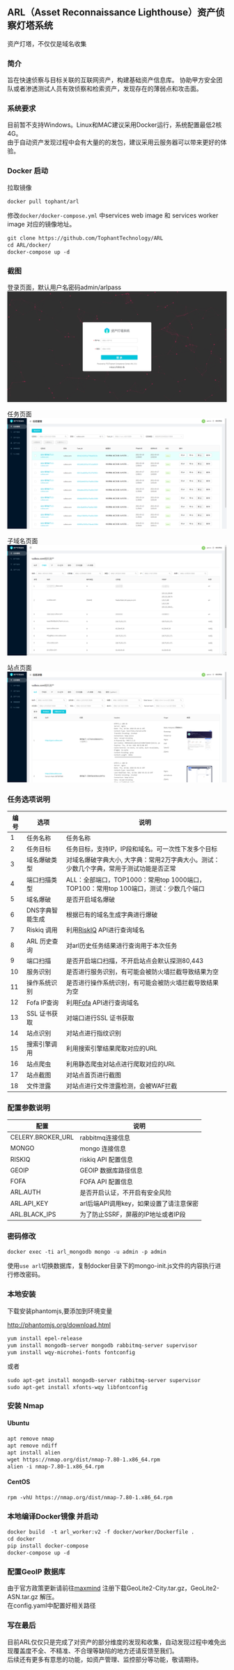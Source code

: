 ## ARL（Asset Reconnaissance Lighthouse）资产侦察灯塔系统

资产灯塔，不仅仅是域名收集

### 简介

旨在快速侦察与目标关联的互联网资产，构建基础资产信息库。
协助甲方安全团队或者渗透测试人员有效侦察和检索资产，发现存在的薄弱点和攻击面。

### 系统要求

目前暂不支持Windows。Linux和MAC建议采用Docker运行，系统配置最低2核4G。  
由于自动资产发现过程中会有大量的的发包，建议采用云服务器可以带来更好的体验。  

### Docker 启动
拉取镜像

```
docker pull tophant/arl
```

修改`docker/docker-compose.yml` 中services web image 和 services worker image 对应的镜像地址。


```
git clone https://github.com/TophantTechnology/ARL
cd ARL/docker/
docker-compose up -d 
```

### 截图
登录页面，默认用户名密码admin/arlpass  
![登录页面](./image/login.png)

任务页面
![任务页面](./image/task.png)

子域名页面
![子域名页面](./image/domain.png)

站点页面
![站点页面](./image/site.png)



### 任务选项说明
| 编号 |      选项      |                                       说明                                        |
| --- | -------------- | -------------------------------------------------------------------------------- |
| 1    | 任务名称        | 任务名称                                                                          |
| 2    | 任务目标        | 任务目标，支持IP，IP段和域名。可一次性下发多个目标                                      |
| 3    | 域名爆破类型    | 对域名爆破字典大小, 大字典：常用2万字典大小。测试：少数几个字典，常用于测试功能是否正常        |
| 4    | 端口扫描类型    | ALL：全部端口，TOP1000：常用top 1000端口，TOP100：常用top 100端口，测试：少数几个端口 |
| 5    | 域名爆破        | 是否开启域名爆破                                                                   |
| 6    | DNS字典智能生成 | 根据已有的域名生成字典进行爆破                                                      |
| 7    | Riskiq 调用    | 利用[RiskIQ](https://community.riskiq.com/)  API进行查询域名                       |
| 8    | ARL 历史查询    | 对arl历史任务结果进行查询用于本次任务                                                |
| 9    | 端口扫描        | 是否开启端口扫描，不开启站点会默认探测80,443                                         |
| 10   | 服务识别        | 是否进行服务识别，有可能会被防火墙拦截导致结果为空                                     |
| 11   | 操作系统识别    | 是否进行操作系统识别，有可能会被防火墙拦截导致结果为空                                 |
| 12   | Fofa IP查询    | 利用[Fofa](https://fofa.so/)  API进行查询域名                                      |
| 13   | SSL 证书获取    | 对端口进行SSL 证书获取                                                             |
| 14   | 站点识别        | 对站点进行指纹识别                                                                 |
| 15   | 搜索引擎调用    | 利用搜索引擎结果爬取对应的URL                                                       |
| 16   | 站点爬虫        | 利用静态爬虫对站点进行爬取对应的URL                                                  |
| 17   | 站点截图        | 对站点首页进行截图                                                                 |
| 18   | 文件泄露        | 对站点进行文件泄露检测，会被WAF拦截                                                  |


### 配置参数说明

|       配置        |                 说明                 |
| ----------------- | ------------------------------------ |
| CELERY.BROKER_URL | rabbitmq连接信息                      |
| MONGO             | mongo 连接信息                        |
| RISKIQ            | riskiq API 配置信息                   |
| GEOIP             | GEOIP 数据库路径信息                  |
| FOFA              | FOFA API 配置信息                     |
| ARL.AUTH          | 是否开启认证，不开启有安全风险          |
| ARL.API_KEY       | arl后端API调用key，如果设置了请注意保密 |
| ARL.BLACK_IPS     | 为了防止SSRF，屏蔽的IP地址或者IP段      |



### 密码修改

```
docker exec -ti arl_mongodb mongo -u admin -p admin
```
使用`use arl`切换数据库，复制docker目录下的mongo-init.js文件的内容执行进行修改密码。


### 本地安装

下载安装phantomjs,要添加到环境变量

http://phantomjs.org/download.html

```
yum install epel-release
yum install mongodb-server mongodb rabbitmq-server supervisor
yum install wqy-microhei-fonts fontconfig
```

或者
```
sudo apt-get install mongodb-server rabbitmq-server supervisor
sudo apt-get install xfonts-wqy libfontconfig
```


### 安装 Nmap

#### Ubuntu
```
apt remove nmap
apt remove ndiff
apt install alien
wget https://nmap.org/dist/nmap-7.80-1.x86_64.rpm
alien -i nmap-7.80-1.x86_64.rpm
```

#### CentOS
```
rpm -vhU https://nmap.org/dist/nmap-7.80-1.x86_64.rpm
```



### 本地编译Docker镜像 并启动

```
docker build  -t arl_worker:v2 -f docker/worker/Dockerfile .
cd docker
pip install docker-compose
docker-compose up -d
```

### 配置GeoIP 数据库

由于官方政策更新请前往[maxmind](https://dev.maxmind.com/geoip/geoip2/geolite2/) 注册下载GeoLite2-City.tar.gz，GeoLite2-ASN.tar.gz 解压。  
在config.yaml中配置好相关路径


### 写在最后

目前ARL仅仅只是完成了对资产的部分维度的发现和收集，自动发现过程中难免出现覆盖度不全、不精准、不合理等缺陷的地方还请反馈至我们。  
后续还有更多有意思的功能，如资产管理、监控部分等功能，敬请期待。 
